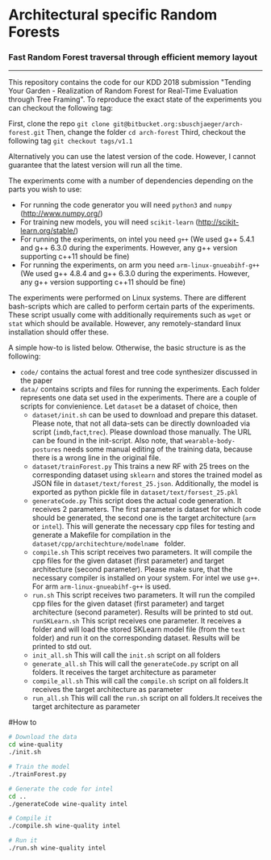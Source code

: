 # Architectural specific Random Forests
### Fast Random Forest traversal through efficient memory layout 

---

This repository contains the code for our KDD 2018 submission "Tending Your Garden - Realization of Random Forest for Real-Time Evaluation through Tree Framing". To reproduce the exact state of the experiments you can checkout the following tag:

First, clone the repo ``git clone git@bitbucket.org:sbuschjaeger/arch-forest.git``
Then, change the folder ``cd arch-forest``
Third, checkout the following tag ``git checkout tags/v1.1``

Alternatively you can use the latest version of the code. However, I cannot guarantee that the latest version will run all the time. 

The experiments come with a number of dependencies depending on the parts you wish to use:

* For running the code generator you will need ``python3`` and ``numpy`` (http://www.numpy.org/)
* For training new models, you will need ``scikit-learn`` (http://scikit-learn.org/stable/)
* For running the experiments, on intel you need ``g++`` (We used g++ 5.4.1 and g++ 6.3.0 during the experiments. However, any g++ version supporting c++11 should be fine)
* For running the experiments, on arm you need ``arm-linux-gnueabihf-g++``  (We used g++ 4.8.4 and g++ 6.3.0 during the experiments. However, any g++ version supporting c++11 should be fine)  

The experiments were performed on Linux systems. There are different bash-scripts which are called to perform certain parts of the experiments. These script usually come with additionally requirements such as ``wget`` or ``stat`` which should be available. However, any remotely-standard linux installation should offer these.

A simple how-to is listed below. Otherwise, the basic structure is as the following:

* ``code/`` contains the actual forest and tree code synthesizer discussed in the paper  
* ``data/`` contains scripts and files for running the experiments. Each folder represents one data set used in the experiments. There are a couple of scripts for convienience. Let ``dataset`` be a dataset of choice, then
    * ``dataset/init.sh`` can be used to download and prepare this dataset. Please note, that not all data-sets can be directly downloaded via script (``imdb``,``fact``,``trec``). Please download those manually. The URL can be found in the init-script. Also note, that ``wearable-body-postures`` needs some manual editing of the training data, because there is a wrong line in the original file.
    * ``dataset/trainForest.py`` This trains a new RF with 25 trees on the corresponding dataset using ``sklearn`` and stores the trained model as JSON file in ``dataset/text/forest_25.json``. Additionally, the model is exported as python pickle file in ``dataset/text/forsest_25.pkl``
    * ``generateCode.py`` This script does the actual code generation. It receives 2 parameters. The first parameter is dataset for which code should be generated, the second one is the target architecture (``arm`` or ``intel``). This will generate the necessary  cpp files for testing and generate a Makefile for compilation in the ``dataset/cpp/architechture/modelname `` folder. 
    * ``compile.sh`` This script receives two parameters. It will compile the cpp files for the given dataset (first parameter) and target architecture (second parameter). Please make sure, that the necessary compiler is installed on your system. For intel we use ``g++``. For arm ``arm-linux-gnueabihf-g++`` is used. 
    * ``run.sh`` This script receives two parameters. It will run the compiled cpp files for the given dataset (first parameter) and target architecture (second parameter). Results will be printed to std out. 
      ``runSKLearn.sh`` This script receives one parameter. It receives a folder and  will load the stored SKLearn model file (from the ``text`` folder) and run it on the corresponding dataset. Results will be printed to std out.
    * ``init_all.sh`` This will call the ``init.sh`` script on all folders
    * ``generate_all.sh`` This will call the ``generateCode.py`` script on all folders. It receives the target architecture as parameter
    * ``compile_all.sh`` This will call the ``compile.sh`` script on all folders.It receives the target architecture as parameter
    * ``run_all.sh`` This will call the ``run.sh`` script on all folders.It receives the target architecture as parameter


#How to

```bash
# Download the data
cd wine-quality
./init.sh

# Train the model
./trainForest.py

# Generate the code for intel
cd ..
./generateCode wine-quality intel

# Compile it
./compile.sh wine-quality intel

# Run it
./run.sh wine-quality intel
```
